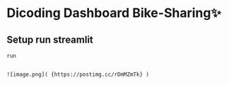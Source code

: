 # Dicoding Dashboard Bike-Sharing✨

## Setup run streamlit
```
run 


![image.png]( {https://postimg.cc/rDmMZmTk} )


```